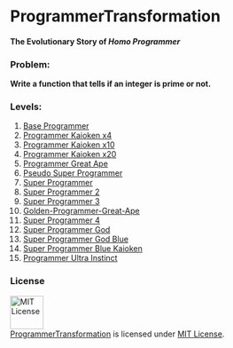 # ProgrammerTransformation

#### The Evolutionary Story of *Homo Programmer*


### Problem:

**Write a function that tells if an integer is prime or not.**

### Levels: 

01. [Base Programmer](01.BaseProgrammer.c)
02. [Programmer Kaioken x4](02.ProgrammerKaioken4.c)
03. [Programmer Kaioken x10](03.ProgrammerKaioken10.c)
04. [Programmer Kaioken x20](04.ProgrammerKaioken20.c)
05. [Programmer Great Ape](05.ProgrammerGreatApe.c)
06. [Pseudo Super Programmer](06.PseudoSuperProgrammer.cpp)
07. [Super Programmer](07.SuperProgrammer.cpp)
08. [Super Programmer 2](08.SuperProgrammer2.cpp)
09. [Super Programmer 3](09.SuperProgrammer3.cpp)
10. [Golden-Programmer-Great-Ape](10.Golden-Programmer-Great-Ape.cpp)
11. [Super Programmer 4](11.SuperProgrammer4.java)
12. [Super Programmer God](12.SuperProgrammerGod.java)
13. [Super Programmer God Blue](13.SuperProgrammerGodBlue.java)
14. [Super Programmer Blue Kaioken](#)
15. [Programmer Ultra Instinct](#)

### License
<a rel="license" href="https://opensource.org/licenses/MIT"><img alt="MIT License" src="https://cloud.githubusercontent.com/assets/5456665/18950087/fbe0681a-865f-11e6-9552-e59d038d5913.png" width="60em" height=auto/></a><br/><a href="https://github.com/MinhasKamal/ProgrammerTransformation">ProgrammerTransformation</a> is licensed under <a rel="license" href="https://opensource.org/licenses/MIT">MIT License</a>.

